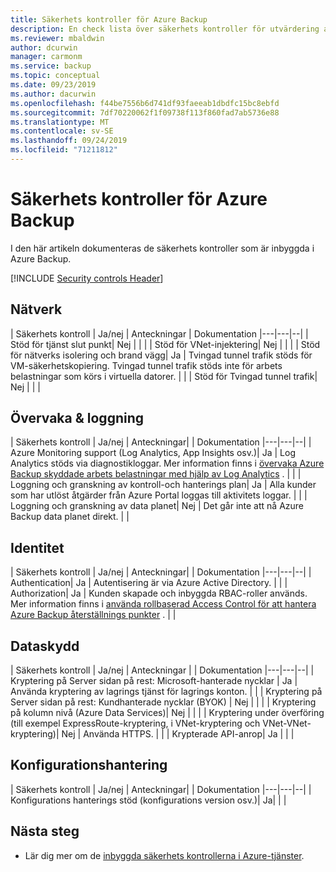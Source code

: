 ```yaml
---
title: Säkerhets kontroller för Azure Backup
description: En check lista över säkerhets kontroller för utvärdering av Azure Backup
ms.reviewer: mbaldwin
author: dcurwin
manager: carmonm
ms.service: backup
ms.topic: conceptual
ms.date: 09/23/2019
ms.author: dacurwin
ms.openlocfilehash: f44be7556b6d741df93faeeab1dbdfc15bc8ebfd
ms.sourcegitcommit: 7df70220062f1f09738f113f860fad7ab5736e88
ms.translationtype: MT
ms.contentlocale: sv-SE
ms.lasthandoff: 09/24/2019
ms.locfileid: "71211812"
---
```

# <a name="security-controls-for-azure-backup"></a>Säkerhets kontroller för Azure Backup

I den här artikeln dokumenteras de säkerhets kontroller som är inbyggda i Azure Backup. 

[!INCLUDE [Security controls Header](../../includes/security-controls-header.md)]

## <a name="network"></a>Nätverk

| Säkerhets kontroll | Ja/nej | Anteckningar | Dokumentation
|---|---|--|
| Stöd för tjänst slut punkt| Nej |  |  |
| Stöd för VNet-injektering| Nej |  |  |
| Stöd för nätverks isolering och brand vägg| Ja | Tvingad tunnel trafik stöds för VM-säkerhetskopiering. Tvingad tunnel trafik stöds inte för arbets belastningar som körs i virtuella datorer. |  |
| Stöd för Tvingad tunnel trafik| Nej |  |  |

## <a name="monitoring--logging"></a>Övervaka & loggning

| Säkerhets kontroll | Ja/nej | Anteckningar| | Dokumentation
|---|---|--|
| Azure Monitoring support (Log Analytics, App Insights osv.)| Ja | Log Analytics stöds via diagnostikloggar. Mer information finns i [övervaka Azure Backup skyddade arbets belastningar med hjälp av Log Analytics](https://azure.microsoft.com/blog/monitor-all-azure-backup-protected-workloads-using-log-analytics/) . |  |
| Loggning och granskning av kontroll-och hanterings plan| Ja | Alla kunder som har utlöst åtgärder från Azure Portal loggas till aktivitets loggar. |  |
| Loggning och granskning av data planet| Nej | Det går inte att nå Azure Backup data planet direkt.  |  |

## <a name="identity"></a>Identitet

| Säkerhets kontroll | Ja/nej | Anteckningar| | Dokumentation
|---|---|--|
| Authentication| Ja | Autentisering är via Azure Active Directory. |  |
| Authorization| Ja | Kunden skapade och inbyggda RBAC-roller används. Mer information finns i [använda rollbaserad Access Control för att hantera Azure Backup återställnings punkter](/azure/backup/backup-rbac-rs-vault) . |  |

## <a name="data-protection"></a>Dataskydd

| Säkerhets kontroll | Ja/nej | Anteckningar | | Dokumentation
|---|---|--|
| Kryptering på Server sidan på rest: Microsoft-hanterade nycklar | Ja | Använda kryptering av lagrings tjänst för lagrings konton. |  |
| Kryptering på Server sidan på rest: Kundhanterade nycklar (BYOK) | Nej |  |  |
| Kryptering på kolumn nivå (Azure Data Services)| Nej |  |  |
| Kryptering under överföring (till exempel ExpressRoute-kryptering, i VNet-kryptering och VNet-VNet-kryptering)| Nej | Använda HTTPS. |  |
| Krypterade API-anrop| Ja |  |  |

## <a name="configuration-management"></a>Konfigurationshantering

| Säkerhets kontroll | Ja/nej | Anteckningar| | Dokumentation
|---|---|--|
| Konfigurations hanterings stöd (konfigurations version osv.)| Ja|  |  |

## <a name="next-steps"></a>Nästa steg

- Lär dig mer om de [inbyggda säkerhets kontrollerna i Azure-tjänster](../security/fundamentals/security-controls.md).